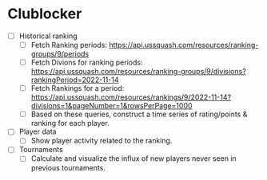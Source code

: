 # Clublocker

- [ ] Historical ranking
  - [ ] Fetch Ranking periods: https://api.ussquash.com/resources/ranking-groups/9/periods
  - [ ] Fetch Divions for ranking periods: https://api.ussquash.com/resources/ranking-groups/9/divisions?rankingPeriod=2022-11-14
  - [ ] Fetch Rankings for a period: https://api.ussquash.com/resources/rankings/9/2022-11-14?divisions=1&pageNumber=1&rowsPerPage=1000
  - [ ] Based on these queries, construct a time series of rating/points & ranking for each player.
- [ ] Player data
  - [ ] Show player activity related to the ranking.
- [ ] Tournaments
  - [ ] Calculate and visualize the influx of new players never seen in previous tournaments.